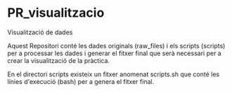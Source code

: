 # PR_visualitzacio
Visualització de dades

Aquest Repositori conté les dades originals (raw_files) i els scripts (scripts) per a processar les dades i generar el fitxer final que serà necessari per a crear la visualització de la pràctica.

En el directori scripts existeix un fitxer anomenat scripts.sh que conté les línies d'execució (bash) per a genera el fitxer final.
